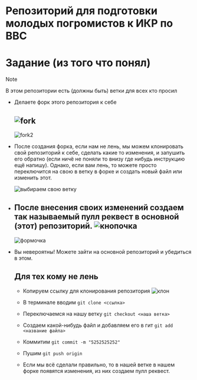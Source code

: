 # Репозиторий для подготовки молодых погромистов к ИКР по ВВС

# Задание (из того что понял)

> [!NOTE] 
> В этом репозитории есть (должны быть) ветки для всех кто просил

* Делаете форк этого репозитория к себе
   
   ![fork](https://imgur.com/HebHefS.png)
   ---
   ![fork2](https://imgur.com/CHBJtPM.png)

* После создания форка, если нам не лень, мы можем клонировать свой репозиторий к себе, сделать какие то изменения, и запушить его обратно (если ничё не поняли то внизу где нибудь инструкцию ещё напишу).  Однако, если вам лень, то можете просто переключится на свою в ветку в форке и создать новый файл или изменить этот.
  
  ![выбираем свою ветку](https://imgur.com/q6X9IGM.png)
  
* После внесения своих изменений создаем так называемый пулл реквест в основной (этот) репозиторий.
  ![кнопочка](https://imgur.com/HTnxa48.png)
  ---
  ![формочка](https://imgur.com/vzYLB9Q.png)

* Вы невероятны! Можете зайти на основной репозиторий и убедиться в этом.


  ## Для тех кому не лень

  * Копируем ссылку для клонирования репозитория
    ![клон](https://imgur.com/YJFgzBy.png)

  * В терминале вводим `git clone <ссылка>`
  * Переключаемся на нашу ветку `git checkout <наша ветка>`
  * Создаем какой-нибудь файл и добавляем его в гит `git add <название файла>`
  * Коммитим `git commit -m "5252525252"`
  * Пушим `git push origin`
  * Если мы всё сделали правильно, то в нашей ветке в нашем форке появятся изменения, из них создаем пулл реквест.


